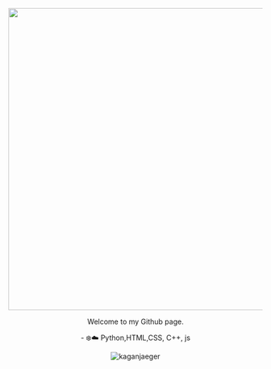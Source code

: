 <p align="center"><img src="https://64.media.tumblr.com/cdd2569ceb4a8e75d2c9fb2e97920abd/706e7022336c5c1a-89/s540x810/dc791436496587516a7122b5f5c12aa2ebf99032.gif" width="600" /></p><p align="center">Welcome to my Github page.</p><p align="center">- ❄️☁️ Python,HTML,CSS, C++, js </p><p align="center"><img src="https://komarev.com/ghpvc/?username=kaganjaeger"%20 alt="kaganjaeger"/></p>
